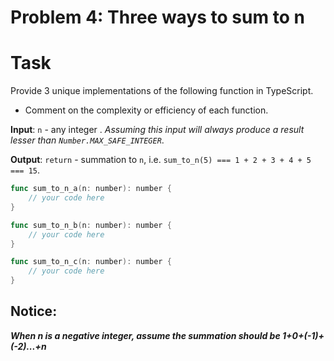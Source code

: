 # Problem 4: Three ways to sum to n

# Task

Provide 3 unique implementations of the following function in TypeScript.

- Comment on the complexity or efficiency of each function.

**Input**: `n` - any integer
.
*Assuming this input will always produce a result lesser than `Number.MAX_SAFE_INTEGER`*.

**Output**: `return` - summation to `n`, i.e. `sum_to_n(5) === 1 + 2 + 3 + 4 + 5 === 15`.

```go
func sum_to_n_a(n: number): number {
	// your code here
}

func sum_to_n_b(n: number): number {
	// your code here
}

func sum_to_n_c(n: number): number {
	// your code here
}
```

## Notice:
***When n is a negative integer, assume the summation should be 1+0+(-1)+(-2)...+n***